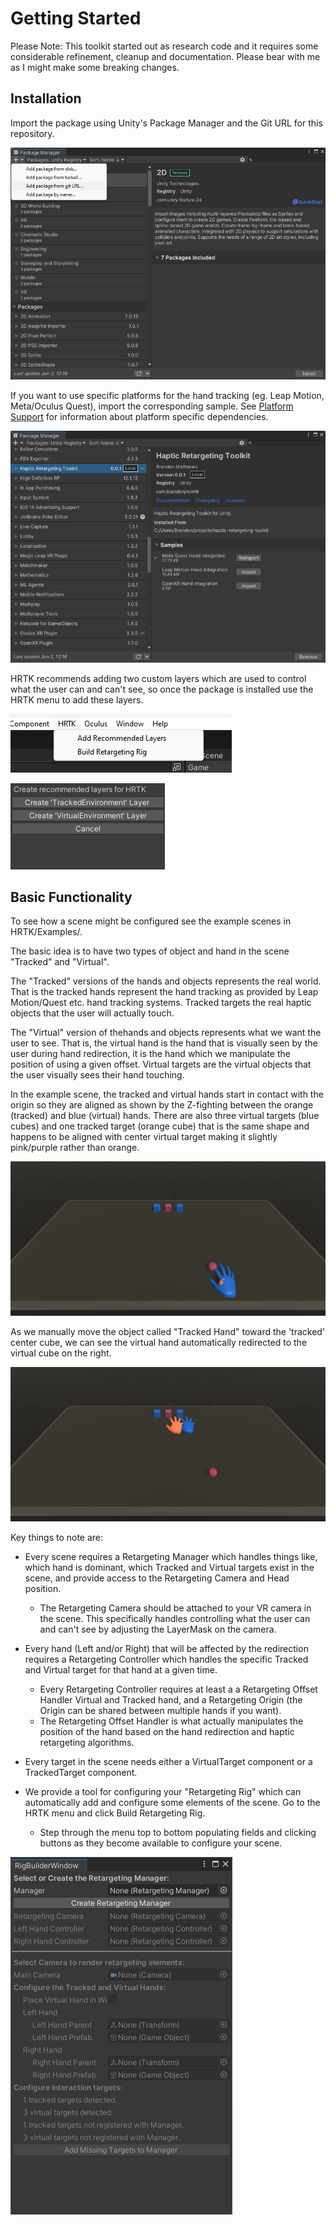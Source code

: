 # Getting Started

Please Note: This toolkit started out as research code and it requires some considerable refinement, cleanup and documentation. Please bear with me as I might make some breaking changes.

## Installation

Import the package using Unity's Package Manager and the Git URL for this repository.

![import using git url](../Assets~/import.png "Import using Git URL")

If you want to use specific platforms for the hand tracking (eg. Leap Motion, Meta/Oculus Quest), import the corresponding sample. See [Platform Support](./PLATFORMS.md) for information about platform specific dependencies.

![import samples for platforms](../Assets~/samples.png "Import platform support using samples")

HRTK recommends adding two custom layers which are used to control what the user can and can't see, so once the package is installed use the HRTK menu to add these layers.

![menu to add layers](../Assets~/menu.png "HRTK Menu")

![dialog to add layers](../Assets~/layers.png "Layers Dialog")

## Basic Functionality

To see how a scene might be configured see the example scenes in HRTK/Examples/.

The basic idea is to have two types of object and hand in the scene "Tracked" and "Virtual". 

The "Tracked" versions of the hands and objects represents the real world. That is the tracked hands represent the hand tracking as provided by Leap Motion/Quest etc. hand tracking systems. Tracked targets the real haptic objects that the user will actually touch.

The "Virtual" version of thehands and objects represents what we want the user to see. That is, the virtual hand is the hand that is visually seen by the user during hand redirection, it is the hand which we manipulate the position of using a given offset. Virtual targets are the virtual objects that the user visually sees their hand touching. 

In the example scene, the tracked and virtual hands start in contact with the origin so they are aligned as shown by the Z-fighting between the orange (tracked) and blue (virtual) hands. There are also three virtual targets (blue cubes) and one tracked target (orange cube) that is the same shape and happens to be aligned with center virtual target making it slightly pink/purple rather than orange.

![basic example scene with the hand at the origin and three cubes on the desk](../Assets~/basic_example_origin.png "Basic example scene hand at origin")

As we manually move the object called "Tracked Hand" toward the 'tracked' center cube, we can see the virtual hand automatically redirected to the virtual cube on the right.

![basic example scene with the hand reaching toward the cubes with redirection](../Assets~/basic_example_extended.png "Basic example scene extended hand")

Key things to note are:

- Every scene requires a Retargeting Manager which handles things like, which hand is dominant, which Tracked and Virtual targets exist in the scene, and provide access to the Retargeting Camera and Head position.
  - The Retargeting Camera should be attached to your VR camera in the scene. This specifically handles controlling what the user can and can't see by adjusting the LayerMask on the camera.

- Every hand (Left and/or Right) that will be affected by the redirection requires a Retargeting Controller which handles the specific Tracked and Virtual target for that hand at a given time.
  - Every Retargeting Controller requires at least a a Retargeting Offset Handler Virtual and Tracked hand, and a Retargeting Origin (the Origin can be shared between multiple hands if you want). 
  - The Retargeting Offset Handler is what actually manipulates the position of the hand based on the hand redirection and haptic retargeting algorithms.

- Every target in the scene needs either a VirtualTarget component or a TrackedTarget component.

- We provide a tool for configuring your "Retargeting Rig" which can automatically add and configure some elements of the scene. Go to the HRTK menu and click Build Retargeting Rig.
  - Step through the menu top to bottom populating fields and clicking buttons as they become available to configure your scene. 

![retargeting rig dialog box](../Assets~/retargeting_rig.png "Retargeting Rig Dialog")
